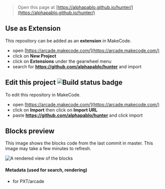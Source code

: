  


> Open this page at [https://alphapablo.github.io/hunter/](https://alphapablo.github.io/hunter/)

## Use as Extension

This repository can be added as an **extension** in MakeCode.

* open [https://arcade.makecode.com/](https://arcade.makecode.com/)
* click on **New Project**
* click on **Extensions** under the gearwheel menu
* search for **https://github.com/alphapablo/hunter** and import

## Edit this project ![Build status badge](https://github.com/alphapablo/hunter/workflows/MakeCode/badge.svg)

To edit this repository in MakeCode.

* open [https://arcade.makecode.com/](https://arcade.makecode.com/)
* click on **Import** then click on **Import URL**
* paste **https://github.com/alphapablo/hunter** and click import

## Blocks preview

This image shows the blocks code from the last commit in master.
This image may take a few minutes to refresh.

![A rendered view of the blocks](https://github.com/alphapablo/hunter/raw/master/.github/makecode/blocks.png)

#### Metadata (used for search, rendering)

* for PXT/arcade
<script src="https://makecode.com/gh-pages-embed.js"></script><script>makeCodeRender("{{ site.makecode.home_url }}", "{{ site.github.owner_name }}/{{ site.github.repository_name }}");</script>
